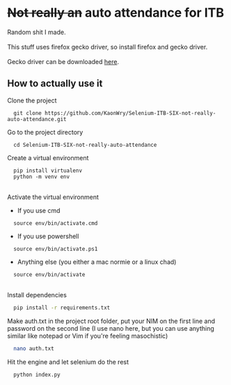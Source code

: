 
# ~~Not really an~~ auto attendance for ITB

Random shit I made.\
\
This stuff uses firefox gecko driver, so install firefox and gecko driver.\
\
Gecko driver can be downloaded [here](https://github.com/mozilla/geckodriver/releases).


## How to actually use it

Clone the project

```
  git clone https://github.com/KaonWry/Selenium-ITB-SIX-not-really-auto-attendance.git
```

Go to the project directory

```
  cd Selenium-ITB-SIX-not-really-auto-attendance
```

Create a virtual environment
````
  pip install virtualenv
  python -m venv env
````

\
Activate the virtual environment
- If you use cmd
````
  source env/bin/activate.cmd
````
- If you use powershell
````
  source env/bin/activate.ps1
````
- Anything else (you either a mac normie or a linux chad)
````
  source env/bin/activate
````

\
Install dependencies

```bash
  pip install -r requirements.txt
```
Make auth.txt in the project root folder, put your NIM on the first line and password on the second line (I use nano here, but you can use anything similar like notepad or Vim if you're feeling masochistic)

````bash
  nano auth.txt
````

Hit the engine and let selenium do the rest

```bash
  python index.py
```

